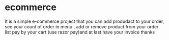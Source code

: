 # ecommerce
It is a simple e-commerce project that you can add produdact to your order, see your count of order in menu , add or remove product from your order list pay by your cart (use razor pay)and at last have your invoice
thanks
